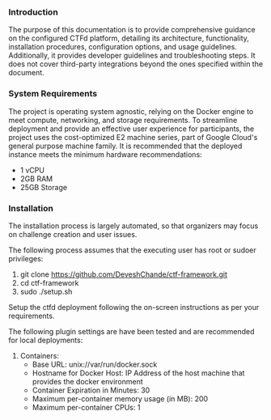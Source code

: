 ### Introduction
The purpose of this documentation is to provide comprehensive guidance on the configured CTFd platform, detailing its architecture, functionality, installation procedures, configuration options, and usage guidelines. Additionally, it provides developer guidelines and troubleshooting steps. It does not cover third-party integrations beyond the ones specified within the document.

### System Requirements
The project is operating system agnostic, relying on the Docker engine to meet compute, networking, and storage requirements. To streamline deployment and provide an effective user experience for participants, the project uses the cost-optimized E2 machine series, part of Google Cloud's general purpose machine family. It is recommended that the deployed instance meets the minimum hardware recommendations:
- 1 vCPU
- 2GB RAM
- 25GB Storage

### Installation
The installation process is largely automated, so that organizers may focus on challenge creation and user issues.

The following process assumes that the executing user has root or sudoer privileges:
1. git clone https://github.com/DeveshChande/ctf-framework.git
2. cd ctf-framework
3. sudo ./setup.sh

Setup the ctfd deployment following the on-screen instructions as per your requirements.

The following plugin settings are have been tested and are recommended for local deployments:
1. Containers:
    - Base URL: unix://var/run/docker.sock
    - Hostname for Docker Host: IP Address of the host machine that provides the docker environment
    - Container Expiration in Minutes: 30
    - Maximum per-container memory usage (in MB): 200
    - Maximum per-container CPUs: 1



